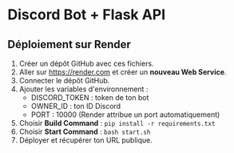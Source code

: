 # Discord Bot + Flask API

## Déploiement sur Render
1. Créer un dépôt GitHub avec ces fichiers.
2. Aller sur https://render.com et créer un **nouveau Web Service**.
3. Connecter le dépôt GitHub.
4. Ajouter les variables d'environnement :
   - DISCORD_TOKEN : token de ton bot
   - OWNER_ID : ton ID Discord
   - PORT : 10000 (Render attribue un port automatiquement)
5. Choisir **Build Command** : `pip install -r requirements.txt`
6. Choisir **Start Command** : `bash start.sh`
7. Déployer et récupérer ton URL publique.
